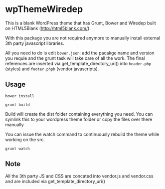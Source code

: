 # wpThemeWiredep
This is a blank WordPress theme that has Grunt, Bower and Wiredep built on HTML5Blank (http://html5blank.com/).

With this package you are not required anymore to manually install external 3th party javascript libraries.

All you need to do is edit ```bower.json```: add the pacakge name and version you requie and the grunt task will take care of all the work. The final references are inserted via get_template_directory_uri() into ```header.php``` (styles) and ```footer.phph``` (vendor javascripts).

Usage
-----

```bower install```

```grunt build```

Build will create the dist folder containing everything you need. You can symlink this to your wordpress theme folder or copy the files over there manually

You can issue the watch command to continuously rebuild the theme while working on the src.

```grunt watch```

Note
----

All the 3th party JS and CSS are concated into vendor.js and vendor.css and are included via get_template_directory_uri()
